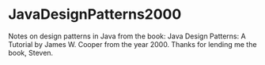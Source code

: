 # JavaDesignPatterns2000
Notes on design patterns in Java from the book: Java Design Patterns: A Tutorial by James W. Cooper from the year 2000. Thanks for lending me the book, Steven.

